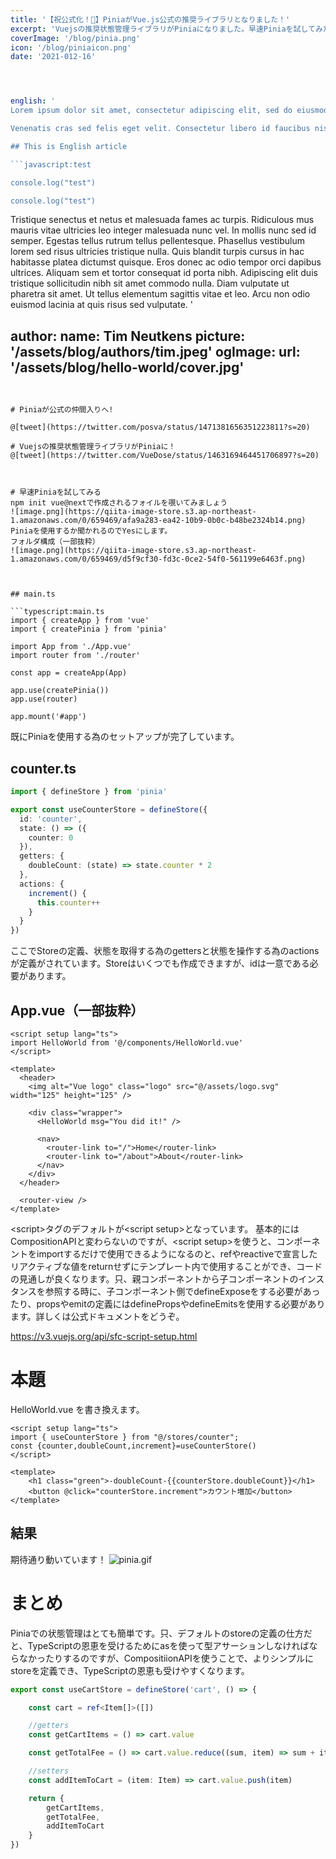 ```yaml
---
title: '【祝公式化！🌸】PiniaがVue.js公式の推奨ライブラリとなりました！'
excerpt: 'Vuejsの推奨状態管理ライブラリがPiniaになりました。早速Piniaを試してみたいと思います。npm init vue@nextで作成されるフォイルを覗いてみましょう'
coverImage: '/blog/pinia.png'
icon: '/blog/piniaicon.png'
date: '2021-012-16'




english: '
Lorem ipsum dolor sit amet, consectetur adipiscing elit, sed do eiusmod tempor incididunt ut labore et dolore magna aliqua. Praesent elementum facilisis leo vel fringilla est ullamcorper eget. At imperdiet dui accumsan sit amet nulla facilities morbi tempus. Praesent elementum facilisis leo vel fringilla. Congue mauris rhoncus aenean vel. Egestas sed tempus urna et pharetra pharetra massa massa ultricies.

Venenatis cras sed felis eget velit. Consectetur libero id faucibus nisl tincidunt. Gravida in fermentum et sollicitudin ac orci phasellus egestas tellus. Volutpat consequat mauris nunc congue nisi vitae. Id aliquet risus feugiat in ante metus dictum at tempor. Sed blandit libero volutpat sed cras. Sed odio morbi quis commodo odio aenean sed adipiscing. Velit euismod in pellentesque massa placerat. Mi bibendum neque egestas congue quisque egestas diam in arcu. Nisi lacus sed viverra tellus in. Nibh cras pulvinar mattis nunc sed. Luctus accumsan tortor posuere ac ut consequat semper viverra. Fringilla ut morbi tincidunt augue interdum velit euismod.

## This is English article

```javascript:test

console.log("test")

console.log("test")

```

Tristique senectus et netus et malesuada fames ac turpis. Ridiculous mus mauris vitae ultricies leo integer malesuada nunc vel. In mollis nunc sed id semper. Egestas tellus rutrum tellus pellentesque. Phasellus vestibulum lorem sed risus ultricies tristique nulla. Quis blandit turpis cursus in hac habitasse platea dictumst quisque. Eros donec ac odio tempor orci dapibus ultrices. Aliquam sem et tortor consequat id porta nibh. Adipiscing elit duis tristique sollicitudin nibh sit amet commodo nulla. Diam vulputate ut pharetra sit amet. Ut tellus elementum sagittis vitae et leo. Arcu non odio euismod lacinia at quis risus sed vulputate.
'



author:
  name: Tim Neutkens
  picture: '/assets/blog/authors/tim.jpeg'
ogImage:
  url: '/assets/blog/hello-world/cover.jpg'
---
```


# Piniaが公式の仲間入りへ!

@[tweet](https://twitter.com/posva/status/1471381656351223811?s=20)

# Vuejsの推奨状態管理ライブラリがPiniaに！
@[tweet](https://twitter.com/VueDose/status/1463169464451706897?s=20)



# 早速Piniaを試してみる
npm init vue@nextで作成されるフォイルを覗いてみましょう
![image.png](https://qiita-image-store.s3.ap-northeast-1.amazonaws.com/0/659469/afa9a283-ea42-10b9-0b0c-b48be2324b14.png)
Piniaを使用するか聞かれるのでYesにします。
フォルダ構成（一部抜粋）
![image.png](https://qiita-image-store.s3.ap-northeast-1.amazonaws.com/0/659469/d5f9cf30-fd3c-0ce2-54f0-561199e6463f.png)



## main.ts

```typescript:main.ts
import { createApp } from 'vue'
import { createPinia } from 'pinia'

import App from './App.vue'
import router from './router'

const app = createApp(App)

app.use(createPinia())
app.use(router)

app.mount('#app')
```

既にPiniaを使用する為のセットアップが完了しています。

## counter.ts

```typescript:counter.ts
import { defineStore } from 'pinia'

export const useCounterStore = defineStore({
  id: 'counter',
  state: () => ({
    counter: 0
  }),
  getters: {
    doubleCount: (state) => state.counter * 2
  },
  actions: {
    increment() {
      this.counter++
    }
  }
})
```
ここでStoreの定義、状態を取得する為のgettersと状態を操作する為のactionsが定義がされています。Storeはいくつでも作成できますが、idは一意である必要があります。


## App.vue（一部抜粋）

```vue:App.vue
<script setup lang="ts">
import HelloWorld from '@/components/HelloWorld.vue'
</script>

<template>
  <header>
    <img alt="Vue logo" class="logo" src="@/assets/logo.svg" width="125" height="125" />

    <div class="wrapper">
      <HelloWorld msg="You did it!" />

      <nav>
        <router-link to="/">Home</router-link>
        <router-link to="/about">About</router-link>
      </nav>
    </div>
  </header>

  <router-view />
</template>
```

\<script\>タグのデフォルトが\<script setup>となっています。
基本的にはCompositionAPIと変わらないのですが、\<script setup>を使うと、コンポーネントをimportするだけで使用できるようになるのと、refやreactiveで宣言したリアクティブな値をreturnせずにテンプレート内で使用することができ、コードの見通しが良くなります。只、親コンポーネントから子コンポーネントのインスタンスを参照する時に、子コンポーネント側でdefineExposeをする必要があったり、propsやemitの定義にはdefinePropsやdefineEmitsを使用する必要があります。詳しくは公式ドキュメントをどうぞ。

https://v3.vuejs.org/api/sfc-script-setup.html

# 本題

HelloWorld.vue を書き換えます。

```vue:HelloWorld.vue
<script setup lang="ts">
import { useCounterStore } from "@/stores/counter";
const {counter,doubleCount,increment}=useCounterStore()
</script>

<template>
    <h1 class="green">-doubleCount-{{counterStore.doubleCount}}</h1>
    <button @click="counterStore.increment">カウント増加</button>
</template>

```

## 結果
期待通り動いています！
![pinia.gif](https://qiita-image-store.s3.ap-northeast-1.amazonaws.com/0/659469/08186229-df2e-30c2-be15-3610af2bf789.gif)

# まとめ
Piniaでの状態管理はとても簡単です。只、デフォルトのstoreの定義の仕方だと、TypeScriptの恩恵を受けるためにasを使って型アサーションしなければならなかったりするのですが、CompositiionAPIを使うことで、よりシンプルにstoreを定義でき、TypeScriptの恩恵も受けやすくなります。

```typescript:store.ts
export const useCartStore = defineStore('cart', () => {

    const cart = ref<Item[]>([])

    //getters
    const getCartItems = () => cart.value

    const getTotalFee = () => cart.value.reduce((sum, item) => sum + item.price, 0)

    //setters
    const addItemToCart = (item: Item) => cart.value.push(item)

    return {
        getCartItems,
        getTotalFee,
        addItemToCart
    }
})
```